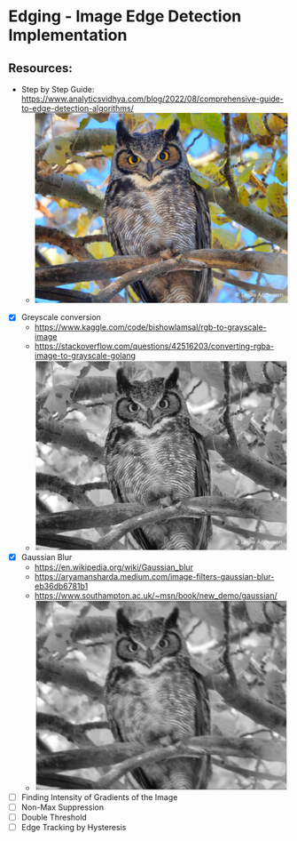 # Edging - Image Edge Detection Implementation


## Resources:

- Step by Step Guide: https://www.analyticsvidhya.com/blog/2022/08/comprehensive-guide-to-edge-detection-algorithms/
    - ![original](./owl.png)

- [x] Greyscale conversion
    - https://www.kaggle.com/code/bishowlamsal/rgb-to-grayscale-image
    - https://stackoverflow.com/questions/42516203/converting-rgba-image-to-grayscale-golang
    - ![greyscale](./owl-greyscale.png)
- [x] Gaussian Blur
    - https://en.wikipedia.org/wiki/Gaussian_blur
    - https://aryamansharda.medium.com/image-filters-gaussian-blur-eb36db6781b1
    - https://www.southampton.ac.uk/~msn/book/new_demo/gaussian/
    - ![guassian blurred](./owl-gaussian.png)
- [ ] Finding Intensity of Gradients of the Image
- [ ] Non-Max Suppression
- [ ] Double Threshold
- [ ] Edge Tracking by Hysteresis
